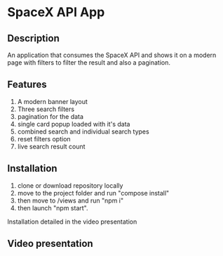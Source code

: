 # SpaceX API App

## Description

An application that consumes the SpaceX API and shows it on a modern page with filters to filter the result and also a pagination.

## Features

<ol>
  <li>A modern banner layout</li>
  <li>Three search filters</li>
  <li>pagination for the data</li>
  <li>single card popup loaded with it's data</li>
  <li>combined search and individual search types</li>
  <li>reset filters option</li>
  <li>live search result count</li>
</ol>

## Installation

<ol>
  <li>clone or download repository locally</li>
  <li>move to the project folder and run "compose install"</li>
  <li>then move to /views and run "npm i"</li>
  <li>then launch "npm start".</li>
</ol>

Installation detailed in the video presentation

## Video presentation
